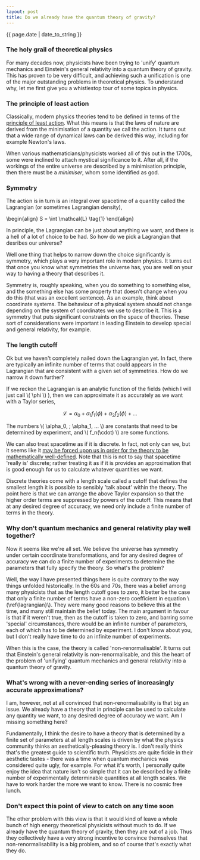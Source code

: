 ```yaml
---
layout: post
title: Do we already have the quantum theory of gravity?
---
```


<p>{{ page.date | date_to_string }}</p>

<h3>  The holy grail of theoretical physics </h3> 

For many decades now, physicists have been trying to 'unify' quantum mechanics and Einstein's general relativity into a quantum theory of gravity. This has proven to be very difficult, and achieving such a unification is one of the major outstanding problems in theoretical physics. To understand why, let me first give you a whistlestop tour of some topics in physics.

<h3>  The principle of least action </h3> 

Classically, modern physics theories tend to be defined in terms of the <a href="https://en.wikipedia.org/wiki/Stationary-action_principles" target="_blank"> principle of least action</a>. What this means is that the laws of nature are derived from the minimisation of a quantity we call the action. It turns out that a wide range of dynamical laws can be derived this way, including for example Newton's laws. 

When various mathematicians/physicists worked all of this out in the 1700s, some were inclined to attach mystical significance to it. After all, if the workings of the entire universe are described by a minimisation principle, then there must be a <em>minimiser</em>, whom some identified as god.


<h3>  Symmetry </h3> 

The action is in turn is an integral over spacetime of a quantity called the Lagrangian (or sometimes Lagrangian density),

\begin{align} S = \int \mathcal{L} \tag{1} \end{align}

In principle, the Lagrangian can be just about anything we want, and there is a hell of a lot of choice to be had. So how do we pick a Lagrangian that desribes our universe?

Well one thing that helps to narrow down the choice significantly is symmetry, which plays a very important role in modern physics. It turns out that once you know what symmetries the universe has, you are well on your way to having a theory that describes it.

Symmetry is, roughly speaking, when you do something to something else, and the something else has some property that doesn't change when you do this (that was an excellent sentence). As an example, think about coordinate systems. The behaviour of a physical system should not change depending on the system of coordinates we use to describe it. This is a symmetry that puts significant constraints on the space of theories. These sort of considerations were important in leading Einstein to develop special and general relativity, for example. 


<h3> The length cutoff </h3> 

Ok but we haven't completely nailed down the Lagrangian yet. In fact, there are typically an infinite number of terms that could appears in the Lagrangian that are consistent with a given set of symmetries. How do we narrow it down further?


If we reckon the Lagrangian is an analytic function of the fields (which I will just call \\( \phi \\) ), then we can approximate it as accurately as we want with a Taylor series,

$$ \mathcal{L} = \alpha_0 + \alpha_1 f_1(\phi) + \alpha_2 f_2(\phi) + ...  \label{lagrangian} \tag{2}$$

The numbers \\( \alpha_0, \; \alpha_1, ... \\) are constants that need to be determined by experiment, and \\( f_n(\cdot) \\) are some functions.

We can also treat spacetime as if it is discrete. In fact, not only can we, but it seems like it <a href="https://en.wikipedia.org/wiki/Wightman_axioms#Existence_of_theories_which_satisfy_the_axioms" target="_blank">may be forced upon us in order for the theory to be mathematically well-defined</a>. Note that this is not to say that spacetime 'really is' discrete; rather treating it as if it is provides an approximation that is good enough for us to calculate whatever quantities we want.

Discrete theories come with a length scale called a cutoff that defines the smallest length it is possible to sensibly 'talk about' within the theory. The point here is that we can arrange the above Taylor expansion so that the higher order terms are suppressed by powers of the cutoff. This means that at any desired degree of accuracy, we need only include a finite number of terms in the theory.


<h3>  Why don't quantum mechanics and general relativity play well together? </h3> 

Now it seems like we're all set. We believe the universe has symmetry under certain coordinate transformations, and for any desired degree of accuracy we can do a finite number of experiments to determine the parameters that fully specify the theory. So what's the problem?

Well, the way I have presented things here is quite contrary to the way things unfolded historically. In the 60s and 70s, there was a belief among many physicists that as the length cutoff goes to zero, it better be the case that only a finite number of terms have a non-zero coefficient in equation \\(\ref{lagrangian}\\). They were many good reasons to believe this at the time, and many still maintain the belief today. The main argument in favour is that if it weren't true, then as the cutoff is taken to zero, and barring some 'special' circumstances, there would be an infinite number of parameters, each of which has to be determined by experiment. I don't know about you, but I don't really have time to do an infinite number of experiments.

When this is the case, the theory is called 'non-renormalisable'. It turns out that Einstein's general relativity is non-renormalisable, and this the heart of the problem of 'unifying' quantum mechanics and general relativity into a quantum theory of gravity.


<h3>  What's wrong with a never-ending series of increasingly accurate approximations? </h3> 

I am, however, not at all convinced that non-renormalisability is that big an issue. We already have a theory that in principle can be used to calculate any quantity we want, to any desired degree of accuracy we want. Am I missing something here?

Fundamentally, I think the desire to have a theory that is determined by a finite set of parameters at all length scales is driven by what the physics community thinks an aesthetically-pleasing theory is. I don't really think that's the greatest guide to scientific truth. Physicists are quite fickle in their aesthetic tastes - there was a time when quantum mechanics was considered quite ugly, for example. For what it's worth, I personally quite enjoy the idea that nature isn't so simple that it can be described by a finite number of experimentally determinable quantities at all length scales. We have to work harder the more we want to know. There is no cosmic free lunch.


<h3>  Don't expect this point of view to catch on any time soon </h3> 

The other problem with this view is that it would kind of leave a whole bunch of high energy theoretical physicists without much to do. If we already have the quantum theory of gravity, then they are out of a job. Thus they collectively have a very strong incentive to convince themselves that non-renormalisability is a big problem, and so of course that's exactly what they do.
